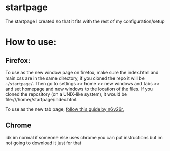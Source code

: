 # startpage
The startpage I created so that it fits with the rest of my configuration/setup

# How to use:
## Firefox:
To use as the new window page on firefox, make sure the index.html and main.css are in the same directory, if you cloned the repo it will be `~/startpage/`. Then go to settings >> home >> new windows and tabs >> and set homepage and new windows to the location of the files. If you cloned the repository (on a UNIX-like system), it would be file:///home/<USERNAME>/startpage/index.html.

To use as the new tab page, [follow this guide by n6v26r.](https://github.com/n6v26r/.dotfiles/blob/main/firefox.md)

## Chrome
idk im normal if someone else uses chrome you can put instructions but im not going to download it just for that
